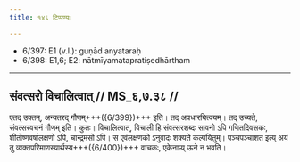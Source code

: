 ```yaml
---
title: १४६ टिप्पण्यः

---
```

- 6/397: E1 (v.l.): guṇād anyataraḥ
- 6/398: E1,6; E2: nātmīyamatapratiṣedhārtham

____________________________________________


## संवत्सरो विचालित्वात् // MS_६,७.३८ //

एतद् उक्तम्, अन्यतरद् गौणम्+++({6/399})+++ इति। तद् अवधारयित्वयम्। तद् उच्यते, संवत्सरवचनं गौणम् इति। कुतः। विचालित्वात्, विचाली हि संवत्सरशब्दः सावनो ऽपि गणितदिवसकः, शीतोष्णवर्षालक्षणो ऽपि, चान्द्रमसो ऽपि। स एवंलक्षणको ऽनुवादः शक्यते कल्पयितुम्। पञ्चपञ्चाशत इत्य् अयं तु व्यक्तपरिमाणस्यार्थस्य+++({6/400})+++ वाचकः, एकेनाप्य् ऊने न भवति।
